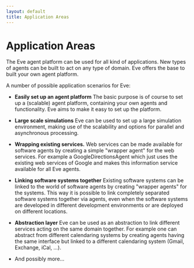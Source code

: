 ```yaml
---
layout: default
title: Application Areas
---
```


# Application Areas

The Eve agent platform can be used for all kind of applications. 
New types of agents can be built to act on any type of domain.
Eve offers the base to built your own agent platform. 

A number of possible application scenarios for Eve:


- **Easily set up an agent platform**
  The basic purpose is of course to set up a (scalable) agent platform, containing 
  your own agents and functionality. Eve aims to make it easy to set up the
  platform.

- **Large scale simulations**
  Eve can be used to set up a large simulation environment,
  making use of the scalability and options for parallel and asynchronous
  processing.

- **Wrapping existing services.**
  Web services can be made available for software agents by creating a 
  simple "wrapper agent" for the web services. For example a GoogleDirectionsAgent
  which just uses the existing web services of Google and makes this information
  service available for all Eve agents.

- **Linking software systems together**
  Existing software systems can be linked to the world
  of software agents by creating "wrapper agents" for the systems.
  This way it is possible to link completely separated software systems together
  via agents, even when the software systems are developed in different 
  development environments or are deployed on different locations. 

- **Abstraction layer**
  Eve can be used as an abstraction to link different services acting on the
  same domain together. For example one can abstract from different calendaring
  systems by creating agents having the same interface but linked to a different
  calendaring system (Gmail, Exchange, iCal, ...).
  
- And possibly more...
